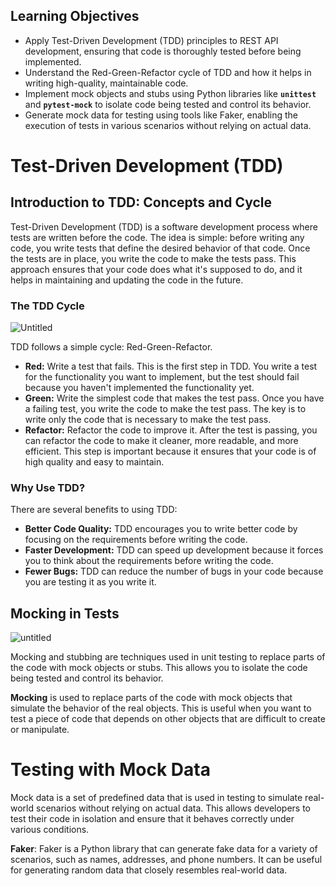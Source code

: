 ## Learning Objectives

- Apply Test-Driven Development (TDD) principles to REST API development, ensuring that code is thoroughly tested before being implemented.
- Understand the Red-Green-Refactor cycle of TDD and how it helps in writing high-quality, maintainable code.
- Implement mock objects and stubs using Python libraries like **`unittest`** and **`pytest-mock`** to isolate code being tested and control its behavior.
- Generate mock data for testing using tools like Faker, enabling the execution of tests in various scenarios without relying on actual data.

# **Test-Driven Development (TDD)**



## **Introduction to TDD: Concepts and Cycle**

Test-Driven Development (TDD) is a software development process where tests are written before the code. The idea is simple: before writing any code, you write tests that define the desired behavior of that code. Once the tests are in place, you write the code to make the tests pass. This approach ensures that your code does what it's supposed to do, and it helps in maintaining and updating the code in the future.

### **The TDD Cycle**

![Untitled](https://marsner.com/wp-content/uploads/test-driven-development-TDD.png)

TDD follows a simple cycle: Red-Green-Refactor.

- **Red:** Write a test that fails. This is the first step in TDD. You write a test for the functionality you want to implement, but the test should fail because you haven't implemented the functionality yet.
- **Green:** Write the simplest code that makes the test pass. Once you have a failing test, you write the code to make the test pass. The key is to write only the code that is necessary to make the test pass.
- **Refactor:** Refactor the code to improve it. After the test is passing, you can refactor the code to make it cleaner, more readable, and more efficient. This step is important because it ensures that your code is of high quality and easy to maintain.

### **Why Use TDD?**

There are several benefits to using TDD:

- **Better Code Quality:** TDD encourages you to write better code by focusing on the requirements before writing the code.
- **Faster Development:** TDD can speed up development because it forces you to think about the requirements before writing the code.
- **Fewer Bugs:** TDD can reduce the number of bugs in your code because you are testing it as you write it.

## **Mocking in Tests**

![untitled](https://devopedia.org/images/article/154/3480.1553097367.png)

Mocking and stubbing are techniques used in unit testing to replace parts of the code with mock objects or stubs. This allows you to isolate the code being tested and control its behavior.

**Mocking** is used to replace parts of the code with mock objects that simulate the behavior of the real objects. This is useful when you want to test a piece of code that depends on other objects that are difficult to create or manipulate.


# Testing with Mock Data

Mock data is a set of predefined data that is used in testing to simulate real-world scenarios without relying on actual data. This allows developers to test their code in isolation and ensure that it behaves correctly under various conditions.

**Faker**: Faker is a Python library that can generate fake data for a variety of scenarios, such as names, addresses, and phone numbers. It can be useful for generating random data that closely resembles real-world data.